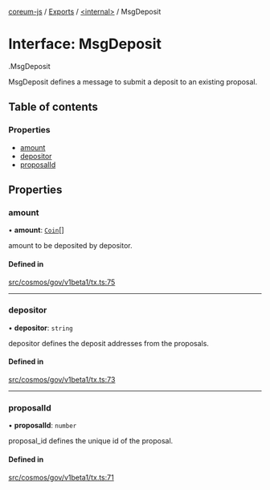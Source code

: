 [coreum-js](../README.md) / [Exports](../modules.md) / [<internal\>](../modules/internal_.md) / MsgDeposit

# Interface: MsgDeposit

[<internal>](../modules/internal_.md).MsgDeposit

MsgDeposit defines a message to submit a deposit to an existing proposal.

## Table of contents

### Properties

- [amount](internal_.MsgDeposit.md#amount)
- [depositor](internal_.MsgDeposit.md#depositor)
- [proposalId](internal_.MsgDeposit.md#proposalid)

## Properties

### amount

• **amount**: [`Coin`](../modules/internal_.md#coin)[]

amount to be deposited by depositor.

#### Defined in

[src/cosmos/gov/v1beta1/tx.ts:75](https://github.com/CooperFoundation/coreum-js/blob/e00873a/src/cosmos/gov/v1beta1/tx.ts#L75)

___

### depositor

• **depositor**: `string`

depositor defines the deposit addresses from the proposals.

#### Defined in

[src/cosmos/gov/v1beta1/tx.ts:73](https://github.com/CooperFoundation/coreum-js/blob/e00873a/src/cosmos/gov/v1beta1/tx.ts#L73)

___

### proposalId

• **proposalId**: `number`

proposal_id defines the unique id of the proposal.

#### Defined in

[src/cosmos/gov/v1beta1/tx.ts:71](https://github.com/CooperFoundation/coreum-js/blob/e00873a/src/cosmos/gov/v1beta1/tx.ts#L71)
